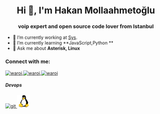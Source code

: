 <h1 align="center">Hi 👋, I'm Hakan Mollaahmetoğlu</h1>
<h3 align="center">voip expert and open source code lover from Istanbul</h3>

- 🔭 I’m currently working at [Sys](https://www.sys.com.tr/).
- 🌱 I’m currently learning **JavaScript,Python ** 
- 💬 Ask me about **Asterisk, Linux**

<h3 align="left">Connect with me:</h3>
<p align="left">
  <a href="https://twitter.com/_hakan_molla" target="blank">
    <img
      align="center"
      src="https://cdns.iconmonstr.com/wp-content/assets/preview/2012/240/iconmonstr-twitter-2.png"
      alt="waroi"
      height="40"
      width="40"
    />
  </a>
  <a href="https://www.linkedin.com/in/hakan-mollaahmeto%C4%9Flu-09473948/" target="blank">
    <img
      align="center"
      src="https://cdns.iconmonstr.com/wp-content/assets/preview/2012/240/iconmonstr-linkedin-2.png"
      alt="waroi"
      height="40"
      width="40"
    />
  </a>
  <a href="https://www.instagram.com/hakanmollaahmetoglu/" target="blank">
    <img
      align="center"
      src="[https://cdns.iconmonstr.com/wp-content/assets/preview/2016/240/iconmonstr-instagram-12.png](https://img.freepik.com/free-vector/instagram-icon_1057-2227.jpg)"
      alt="waroi"
      height="40"
      width="40"
    />
  </a>
  
 



<h5>Devops</h5>
<p align="left">
  <a href="https://www.asterisk.org/" target="_blank">
    <img
      src="https://www.asterisk.org/wp-content/uploads/asterisk-logo.png"
      alt="git"
      width="40"
      height="40"
    />
  </a>
  <a href="https://www.linux.org/" target="_blank">
    <img
      src="https://raw.githubusercontent.com/devicons/devicon/master/icons/linux/linux-original.svg"
      alt="linux"
      width="40"
      height="40"
    />
  </a>
